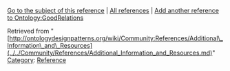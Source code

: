 [Go to the subject of this reference](../../Ontology/GoodRelations.md "Ontology:GoodRelations") | [All references](../../Community/References.1.md "Community:References") | [Add another reference to Ontology:GoodRelations](http://ontologydesignpatterns.org/wiki/Special:AddData/Reference?Reference[Subject]=Ontology:GoodRelations&subject=Ontology:GoodRelations)


Retrieved from "[http://ontologydesignpatterns.org/wiki/Community:References/Additional\_Information\_and\_Resources](../../Community/References/Additional_Information_and_Resources.md)"
 [Category](http://ontologydesignpatterns.org/wiki/Special:Categories "Special:Categories"): [Reference](../../Category/Reference.md "Category:Reference")